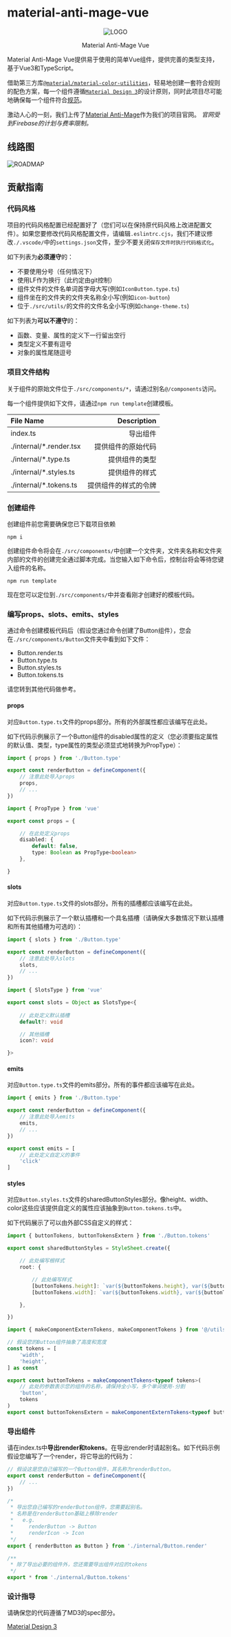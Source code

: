 # material-anti-mage-vue

<div align="center">

![LOGO](../resources/cover.png)

Material Anti-Mage Vue

</div>

Material Anti-Mage Vue提供易于使用的简单Vue组件，提供完善的类型支持，基于Vue3和TypeScript。

借助第三方库[`@material/material-color-utilities`](https://github.com/material-foundation/material-color-utilities)，轻易地创建一套符合规则的配色方案，每一个组件遵循[`Material Design 3`](https://m3.material.io/)的设计原则，同时此项目尽可能地确保每一个组件符合[规范](https://www.w3.org/TR/wai-aria-1.2/#abstract)。

激动人心的一刻，我们上传了[Material Anti-Mage](https://anti-mage.web.app)作为我们的项目官网。 _官网受到Firebase的计划与费率限制。_

## 线路图

![ROADMAP](../resources/roadmap.png)

## 贡献指南

### 代码风格
项目的代码风格配置已经配置好了（您们可以在保持原代码风格上改进配置文件）。如果您要修改代码风格配置文件，请编辑`.eslintrc.cjs`，我们不建议修改`./.vscode/`中的`settings.json`文件，至少不要关闭`保存文件时执行代码格式化`。

如下列表为**必须遵守**的：
+ 不要使用分号（任何情况下）
+ 使用LF作为换行（此约定由git控制）
+ 组件文件的文件名单词首字母大写(例如`IconButton.type.ts`)
+ 组件坐在的文件夹的文件夹名称全小写(例如`icon-button`)
+ 位于`./src/utils/`的文件的文件名全小写(例如`change-theme.ts`)

如下列表为**可以不遵守**的：
+ 函数、变量、属性的定义下一行留出空行
+ 类型定义不要有逗号
+ 对象的属性尾随逗号

### 项目文件结构
关于组件的原始文件位于`./src/components/*`，请通过别名`@/components`访问。

每一个组件提供如下文件，请通过`npm run template`创建模板。

|File Name|Description|
|:--|--:|
|index.ts|导出组件|
|./internal/*.render.tsx|提供组件的原始代码|
|./internal/*.type.ts|提供组件的类型|
|./internal/*.styles.ts|提供组件的样式|
|./internal/*.tokens.ts|提供组件的样式的令牌|

### 创建组件
创建组件前您需要确保您已下载项目依赖
```
npm i
```

创建组件命令将会在`./src/components/`中创建一个文件夹，文件夹名称和文件夹内部的文件的创建完全通过脚本完成。当您输入如下命令后，控制台将会等待您键入组件的名称。
```
npm run template
```

现在您可以定位到`./src/components/`中并查看刚才创建好的模板代码。

### 编写props、slots、emits、styles
通过命令创建模板代码后（假设您通过命令创建了Button组件），您会在`./src/components/Button`文件夹中看到如下文件：
+ Button.render.ts
+ Button.type.ts
+ Button.styles.ts
+ Button.tokens.ts

请您转到其他代码做参考。

#### props
对应`Button.type.ts`文件的props部分。所有的外部属性都应该编写在此处。

如下代码示例展示了一个Button组件的disabled属性的定义（您必须要指定属性的默认值、类型，type属性的类型必须显式地转换为PropType）：
```typescript
import { props } from './Button.type'

export const renderButton = defineComponent({
    // 注意此处导入props
    props,
    // ...
})
```

```typescript
import { PropType } from 'vue'

export const props = {

    // 在此处定义props
    disabled: {
        default: false,
        type: Boolean as PropType<boolean>
    },

}
```

#### slots
对应`Button.type.ts`文件的slots部分。所有的插槽都应该编写在此处。

如下代码示例展示了一个默认插槽和一个具名插槽（请确保大多数情况下默认插槽和所有其他插槽为可选的）：
```typescript
import { slots } from './Button.type'

export const renderButton = defineComponent({
    // 注意此处导入slots
    slots,
    // ...
})
```

```typescript
import { SlotsType } from 'vue'

export const slots = Object as SlotsType<{
    
    // 此处定义默认插槽
    default?: void

    // 其他插槽
    icon?: void

}>
```
#### emits
对应`Button.type.ts`文件的emits部分。所有的事件都应该编写在此处。

```typescript
import { emits } from './Button.type'

export const renderButton = defineComponent({
    // 注意此处导入emits
    emits,
    // ...
})
```


```typescript
export const emits = [
    // 此处定义自定义的事件
    'click'
]
```
#### styles
对应`Button.styles.ts`文件的sharedButtonStyles部分。像height、width、color这些应该提供自定义的属性应该抽象到`Button.tokens.ts`中。

如下代码展示了可以由外部CSS自定义的样式：
```typescript
import { buttonTokens, buttonTokensExtern } from './Button.tokens'

export const sharedButtonStyles = StyleSheet.create({

    // 此处编写根样式
    root: {

        // 此处编写样式
        [buttonTokens.height]: `var(${buttonTokens.height}, var(${buttonTokens.height}))`,
        [buttonTokens.width]: `var(${buttonTokens.width}, var(${buttonTokens.width}))`,

    },

})
```

```typescript
import { makeComponentExternTokens, makeComponentTokens } from '@/utils/tokens'

// 假设您的Button组件抽象了高度和宽度
const tokens = [
    'width',
    'height',
] as const

export const buttonTokens = makeComponentTokens<typeof tokens>(
    // 此处的参数表示您的组件的名称，请保持全小写，多个单词使用-分割
    'button',
    tokens
)
export const buttonTokensExtern = makeComponentExternTokens<typeof buttonTokens>(buttonTokens)
```

### 导出组件
请在index.ts中**导出render和tokens**。在导出render时请起别名。如下代码示例假设您编写了一个render，将它导出的代码为：
```typescript
// 假设这是您自己编写的一个Button组件，其名称为renderButton。
export const renderButton = defineComponent({
    // ...
})
```

```typescript
/* 
 * 导出您自己编写的renderButton组件，您需要起别名。
 * 名称是在renderButton基础上移除render
 *   e.g.
 *     renderButton -> Button
 *     renderIcon -> Icon
 */
export { renderButton as Button } from './internal/Button.render'

/**
 * 除了导出必要的组件外，您还需要导出组件对应的tokens
 */
export * from './internal/Button.tokens'
```

### 设计指导
请确保您的代码遵循了MD3的spec部分。

[Material Design 3](https://m3.material.io/)
